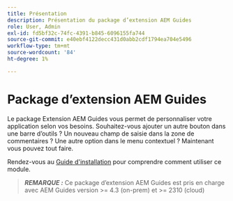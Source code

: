 ```yaml
---
title: Présentation
description: Présentation du package d’extension AEM Guides
role: User, Admin
exl-id: fd5bf32c-74fc-4391-b845-6096155fa744
source-git-commit: e40ebf4122decc431d0abb2cdf1794ea704e5496
workflow-type: tm+mt
source-wordcount: '84'
ht-degree: 1%

---
```


# Package d’extension AEM Guides

Le package Extension AEM Guides vous permet de personnaliser votre application selon vos besoins. Souhaitez-vous ajouter un autre bouton dans une barre d’outils ? Un nouveau champ de saisie dans la zone de commentaires ? Une autre option dans le menu contextuel ? Maintenant vous pouvez tout faire.

Rendez-vous au [Guide d&#39;installation](./integrating-customisations.md) pour comprendre comment utiliser ce module.

> **_REMARQUE :_** Ce package d’extension AEM Guides est pris en charge avec AEM Guides version >= 4.3 (on-prem) et >= 2310 (cloud)
